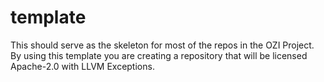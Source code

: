 # template

This should serve as the skeleton for most of the repos in the OZI Project.
By using this template you are creating a repository that will be licensed Apache-2.0 with LLVM Exceptions.
